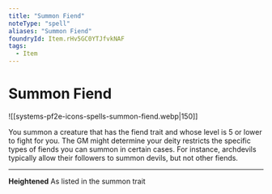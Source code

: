```yaml
---
title: "Summon Fiend"
noteType: "spell"
aliases: "Summon Fiend"
foundryId: Item.rHv5GC0YTJfvkNAF
tags:
  - Item
---
```


# Summon Fiend
![[systems-pf2e-icons-spells-summon-fiend.webp|150]]

You summon a creature that has the fiend trait and whose level is 5 or lower to fight for you. The GM might determine your deity restricts the specific types of fiends you can summon in certain cases. For instance, archdevils typically allow their followers to summon devils, but not other fiends.

* * *

**Heightened** As listed in the summon trait
